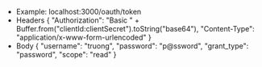 - Example: localhost:3000/oauth/token
- Headers
{
    "Authorization": "Basic " + Buffer.from("clientId:clientSecret").toString("base64"),
    "Content-Type": "application/x-www-form-urlencoded"
}
- Body
{
    "username": "truong",
    "password": "p@ssword",
    "grant_type": "password",
    "scope": "read"
}
